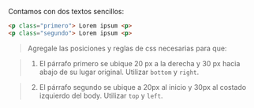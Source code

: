 Contamos con dos textos sencillos:

``` html
<p class="primero"> Lorem ipsum <p>
<p class="segundo"> Lorem ipsum <p>
```
> Agregale las posiciones y reglas de css necesarias para que:

> 1. El párrafo primero se ubique 20 px a la derecha y 30 px hacia abajo de su lugar original. Utilizar `bottom` y `right`.

> 2. El párrafo segundo se ubique a 20px al inicio y 30px al costado izquierdo del body. Utilizar `top` y `left`.
